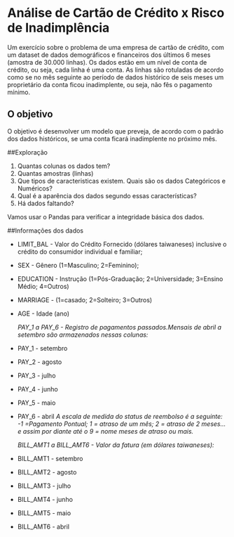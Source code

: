 # Análise de Cartão de Crédito x Risco de Inadimplência
Um exercício sobre o problema de uma empresa de cartão de crédito, com um dataset de dados demográficos e financeiros dos últimos 6 meses (amostra de 30.000 linhas). Os dados estão em um nível de conta de crédito, ou seja, cada linha é uma conta.
As linhas são rotuladas de acordo como se no mês seguinte ao período de dados histórico de seis meses um proprietário da conta ficou inadimplente, ou seja, não fês o pagamento mínimo.

## O objetivo
O objetivo é desenvolver um modelo que preveja, de acordo com o padrão dos dados históricos, se uma conta ficará inadimplente no próximo mês.


##Exploração
1. Quantas colunas os dados tem?
2. Quantas amostras (linhas)
3. Que tipos de caracteristicas existem. Quais são os dados Categóricos e Numéricos?
4. Qual é a aparência dos dados segundo essas características?
5. Há dados faltando?

Vamos usar o Pandas para verificar a integridade básica dos dados.

##Informações dos dados
- LIMIT_BAL - Valor do Crédito Fornecido (dólares taiwaneses) inclusive o crédito do consumidor individual e familiar;
- SEX - Gênero (1=Masculino; 2=Feminino);
- EDUCATION - Instrução (1=Pós-Graduação; 2=Universidade; 3=Ensino Médio; 4=Outros)
- MARRIAGE - (1=casado; 2=Solteiro; 3=Outros)
- AGE - Idade (ano)

  *PAY_1 a PAY_6 - Registro de pagamentos passados.Mensais de abril a setembro são armazenados nessas colunas:*
- PAY_1 - setembro
- PAY_2 - agosto
- PAY_3 - julho
- PAY_4 - junho
- PAY_5 - maio
- PAY_6 - abril
  *A escala de medida do status de reembolso é a seguinte: -1 =Pagamento Pontual; 1 = atraso de um mês; 2 = atraso de 2 meses... e assim por diante até o 9 = nome meses de atraso ou mais.*

  *BILL_AMT1 a BILL_AMT6 - Valor da fatura (em dólares taiwaneses):*
- BILL_AMT1 - setembro
- BILL_AMT2 - agosto
- BILL_AMT3 - julho
- BILL_AMT4 - junho
- BILL_AMT5 - maio
- BILL_AMT6 - abril
